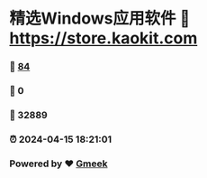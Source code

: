 # 精选Windows应用软件 :link: https://store.kaokit.com 
### :page_facing_up: [84](https://store.kaokit.com/tag.html) 
### :speech_balloon: 0 
### :hibiscus: 32889 
### :alarm_clock: 2024-04-15 18:21:01 
### Powered by :heart: [Gmeek](https://github.com/Meekdai/Gmeek)
